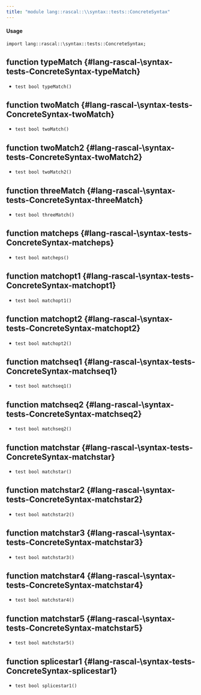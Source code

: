 ```yaml
---
title: "module lang::rascal::\\syntax::tests::ConcreteSyntax"
---
```


#### Usage

`import lang::rascal::\syntax::tests::ConcreteSyntax;`


## function typeMatch {#lang-rascal-\syntax-tests-ConcreteSyntax-typeMatch}

* ``test bool typeMatch()``

## function twoMatch {#lang-rascal-\syntax-tests-ConcreteSyntax-twoMatch}

* ``test bool twoMatch()``

## function twoMatch2 {#lang-rascal-\syntax-tests-ConcreteSyntax-twoMatch2}

* ``test bool twoMatch2()``

## function threeMatch {#lang-rascal-\syntax-tests-ConcreteSyntax-threeMatch}

* ``test bool threeMatch()``

## function matcheps {#lang-rascal-\syntax-tests-ConcreteSyntax-matcheps}

* ``test bool matcheps()``

## function matchopt1 {#lang-rascal-\syntax-tests-ConcreteSyntax-matchopt1}

* ``test bool matchopt1()``

## function matchopt2 {#lang-rascal-\syntax-tests-ConcreteSyntax-matchopt2}

* ``test bool matchopt2()``

## function matchseq1 {#lang-rascal-\syntax-tests-ConcreteSyntax-matchseq1}

* ``test bool matchseq1()``

## function matchseq2 {#lang-rascal-\syntax-tests-ConcreteSyntax-matchseq2}

* ``test bool matchseq2()``

## function matchstar {#lang-rascal-\syntax-tests-ConcreteSyntax-matchstar}

* ``test bool matchstar()``

## function matchstar2 {#lang-rascal-\syntax-tests-ConcreteSyntax-matchstar2}

* ``test bool matchstar2()``

## function matchstar3 {#lang-rascal-\syntax-tests-ConcreteSyntax-matchstar3}

* ``test bool matchstar3()``

## function matchstar4 {#lang-rascal-\syntax-tests-ConcreteSyntax-matchstar4}

* ``test bool matchstar4()``

## function matchstar5 {#lang-rascal-\syntax-tests-ConcreteSyntax-matchstar5}

* ``test bool matchstar5()``

## function splicestar1 {#lang-rascal-\syntax-tests-ConcreteSyntax-splicestar1}

* ``test bool splicestar1()``

